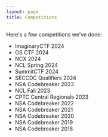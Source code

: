 ```yaml
---
layout: page
title: Competitions
---
```


Here's a few competitions we've done:

* ImaginaryCTF 2024
* OS CTF 2024
* NCX 2024
* NCL Spring 2024
* SummitCTF 2024
* SECCDC Qualifiers 2024
* NSA Codebreaker 2023
* NCL Fall 2023
* CPTC Central Regionals 2023
* NSA Codebreaker 2022
* NSA Codebreaker 2021
* NSA Codebreaker 2020
* NSA Codebreaker 2019
* NSA Codebreaker 2018

